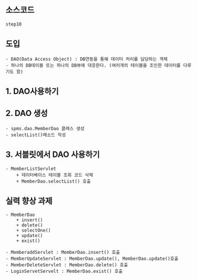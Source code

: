 ## 소스코드 
	step10

## 도입 
	- DAO(Data Access Object) : DB연동을 통해 데이터 처리를 담당하는 객체
	- 하나의 DB테이블 또는 하나의 DB뷰에 대응한다. (여러개의 테이블을 조인한 데이터를 다루기도 함)

## 1. DAO사용하기 
	
## 2. DAO 생성 
	- spms.dao.MemberDao 클래스 생성 
	- selectList()메소드 작성 

## 3. 서블릿에서 DAO 사용하기 
	- MemberListServlet	
		+ 데이터베이스 테이블 조회 코드 삭제 
		+ MemberDao.selectList() 호출

## 실력 향상 과제 
	- MemberDao
		+ insert()
		+ delete()
		+ selectOne()
		+ update()
		+ exist()
	
	- MemberaddServlet : MemberDao.insert() 호출
	- MemberUpdateServlet : MemberDao.update(), MemberDao.update()호출
	- MemberDeleteServlet : MemberDao.delete() 호출
	- LoginServetServelt : MemberDao.exist() 호출

  